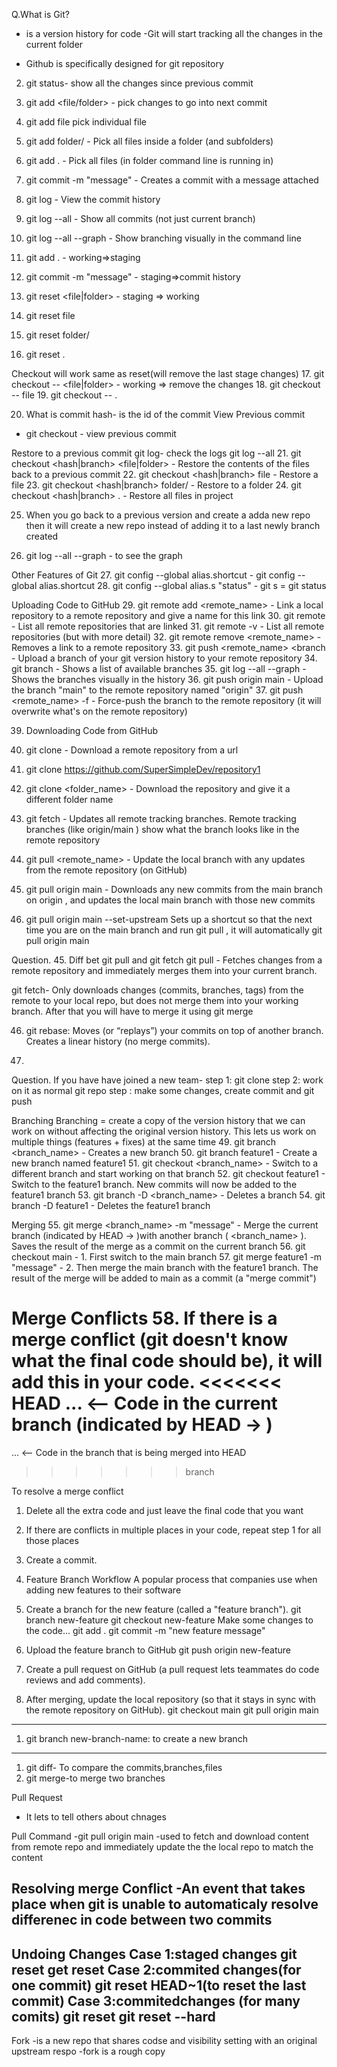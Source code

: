 Q.What is Git?
- is a version history for code
-Git will start tracking  all the changes in the current folder

- Github is specifically designed for git repository
2. git status- show all the changes since previous commit

3. git add <file/folder> - pick changes to go into next commit
4. git add file pick individual file
5. git add  folder/  - Pick all files inside a folder (and subfolders)
6. git add  . - Pick all files (in folder command line is running in) 

7. git commit  -m "message" - Creates a commit with a message attached

8. git log  -           View the commit history
9. git log  --all       - Show all commits (not just current branch) 
10. git log  --all --graph  -  Show branching visually in the command line 

11. git add .  - working=>staging
12. git commit -m "message"  - staging=>commit history

13. git reset  <file|folder>   - staging => working 
14. git reset  file 
15. git reset  folder/ 
16. git reset  . 

Checkout will work same as reset(will remove the last stage changes)
17. git checkout --  <file|folder>   - working => remove the  changes
18. git checkout --  file 
19. git checkout --  .  

20. What is commit hash- is the id of the commit
View Previous commit
- git checkout <comit hash id>- view previous commit

 Restore to a previous commit 
 git log- check the logs
 git log --all
21. git checkout <hash|branch> <file|folder>  -  Restore the contents of the files back to a previous commit
22. git checkout <hash|branch> file - Restore a file
23. git checkout <hash|branch> folder/ - Restore to a folder
24. git checkout <hash|branch> .  - Restore all files in project

25. When you go back to a previous version and create a adda new repo then it will create a new repo
    instead of adding it to a last newly branch created

26. git log --all --graph - to see the graph   

Other Features of Git
27. git config --global alias.shortcut <command> -  git config --global alias.shortcut <command>
28. git config --global alias.s "status"  -  git s = git status

Uploading Code to GitHub
29. git remote add <remote_name> <url> - Link a local repository to a remote repository and
give a name for this link
30. git remote - List all remote repositories that are linked
31. git remote -v  - List all remote repositories (but with more detail)
32. git remote remove <remote_name> - Removes a link to a remote repository
33. git push <remote_name> <branch - Upload a branch of your git version history to your
remote repository
34. git branch - Shows a list of available branches
35. git log --all --graph - Shows the branches visually in the history
36. git push origin main - Upload the branch "main" to the remote repository
named "origin"
37. git push <remote_name> <branch> -f - Force-push the branch to the remote repository (it
will overwrite what's on the remote repository)


39. Downloading Code from GitHub
39. git clone <url> - Download a remote repository from a url
39. git clone https://github.com/SuperSimpleDev/repository1
40. git clone <url> <folder_name> - Download the repository and give it a different
folder name

41. git fetch - Updates all remote tracking branches. Remote
tracking branches (like origin/main ) show what
the branch looks like in the remote repository
42. git pull <remote_name> <branch> - Update the local branch with any updates from
the remote repository (on GitHub)
43. git pull origin main - Downloads any new commits from the main
branch on origin , and updates the local main
branch with those new commits
44. git pull origin main --set-upstream
    Sets up a shortcut so that the next time you are on the main branch and run git pull , it will
automatically git pull origin main

Question. 
45. Diff bet git pull and git fetch
git pull - Fetches changes from a remote repository and immediately merges them into your current branch.

git fetch- Only downloads changes (commits, branches, tags) from the remote to your local repo, but does not merge them into your working branch. After that you will have to merge it using git merge

46. git rebase:
Moves (or “replays”) your commits on top of another branch.
Creates a linear history (no merge commits).

48. 
Question. If you have have joined a new team-
step 1: git clone <url>
step 2: work on it as normal git repo 
step : make some changes, create commit and git push

Branching
Branching = create a copy of the version history that we can work on without affecting the
original version history. This lets us work on multiple things (features + fixes) at the same time
49. git branch <branch_name> - Creates a new branch
50. git branch feature1 - Create a new branch named feature1
51. git checkout <branch_name> - Switch to a different branch and start working on
that branch
52. git checkout feature1 - Switch to the feature1 branch. New commits will
now be added to the feature1 branch
53. git branch -D <branch_name> - Deletes a branch
54. git branch -D feature1 - Deletes the feature1 branch


Merging
55. git merge <branch_name> -m "message" - Merge the current branch (indicated by HEAD -> )with another branch ( <branch_name> ). Saves the result of the merge as a commit on the current branch
56. git checkout main - 1. First switch to the main branch
57. git merge feature1 -m "message"  -  2. Then merge the main branch with the feature1 branch. The result of the merge will be added to main as a commit (a "merge commit")

Merge Conflicts
58. 
If there is a merge conflict (git doesn't know
what the final code should be), it will add this in
your code.
<<<<<<< HEAD
...            <-- Code in the current branch (indicated by HEAD -> )
=======
...               <-- Code in the branch that is being merged into HEAD
>>>>>>> branch

To resolve a merge conflict
1. Delete all the extra code and just leave the final code that you want
2. If there are conflicts in multiple places in your code, repeat step 1 for all those places
3. Create a commit.

59. Feature Branch Workflow
A popular process that companies use when adding new features to their software
1. Create a branch for the new feature (called a "feature branch").
git branch new-feature
git checkout new-feature
Make some changes to the code...
git add .
git commit -m "new feature message"

2. Upload the feature branch to GitHub
git push origin new-feature

3. Create a pull request on GitHub (a pull request lets teammates do code reviews and add
comments).
5. After merging, update the local repository (so that it stays in sync with the remote repository
on GitHub).
git checkout main
git pull origin main
-------------------------------------------------------------------------------------------


1. git branch new-branch-name: to create a new branch
------------------------
1. git diff- To compare the commits,branches,files
2. git merge-to merge two branches

Pull Request
- It lets to tell others about chnages

Pull Command
-git pull origin main
-used to fetch and download content from remote repo and immediately update the  the local repo
to match the content

Resolving merge Conflict
-An event that takes place when git is unable to automaticaly resolve differenec in code between 
two commits
-------------------------
Undoing Changes
Case 1:staged changes
    git reset <filename>
    get reset
Case 2:commited changes(for one commit)
    git reset HEAD~1(to reset the last commit)
Case 3:commitedchanges (for many comits)
    git reset <commit hash>
    git reset --hard<commit hash>   
-----------------------
Fork
-is a new repo that shares codse and visibility setting with an  original upstream respo
-fork is a rough copy         